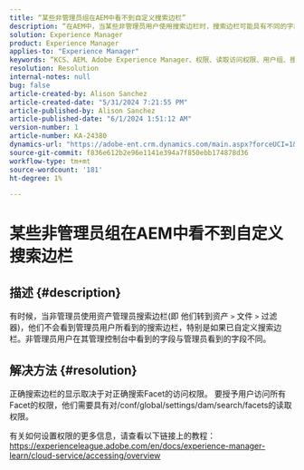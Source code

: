 ```yaml
---
title: “某些非管理员组在AEM中看不到自定义搜索边栏”
description: “在AEM中，当某些非管理员用户使用搜索边栏时，搜索边栏可能具有不同的字段或不显示自定义项。”
solution: Experience Manager
product: Experience Manager
applies-to: "Experience Manager"
keywords: “KCS、AEM、Adobe Experience Manager、权限、读取访问权限、用户组、搜索Facet、管理任务、访问AEM、元数据、搜索边栏、非管理员用户、资产管理搜索边栏、搜索、筛选器”
resolution: Resolution
internal-notes: null
bug: false
article-created-by: Alison Sanchez
article-created-date: "5/31/2024 7:21:55 PM"
article-published-by: Alison Sanchez
article-published-date: "6/1/2024 1:51:12 AM"
version-number: 1
article-number: KA-24380
dynamics-url: "https://adobe-ent.crm.dynamics.com/main.aspx?forceUCI=1&pagetype=entityrecord&etn=knowledgearticle&id=e1a91905-831f-ef11-840a-000d3a32bd42"
source-git-commit: f836e612b2e96e1141e394a7f850ebb174878d36
workflow-type: tm+mt
source-wordcount: '181'
ht-degree: 1%

---
```


# 某些非管理员组在AEM中看不到自定义搜索边栏

## 描述 {#description}


有时候，当非管理员使用资产管理员搜索边栏(即 他们转到资产 `>`  文件 `>`  过滤器)，他们不会看到管理员用户所看到的搜索边栏，特别是如果已自定义搜索边栏。非管理员用户在其管理控制台中看到的字段与管理员看到的字段不同。


## 解决方法 {#resolution}


正确搜索边栏的显示取决于对正确搜索Facet的访问权限。 要授予用户访问所有Facet的权限，他们需要具有对/conf/global/settings/dam/search/facets的读取权限。

有关如何设置权限的更多信息，请查看以下链接上的教程： https://experienceleague.adobe.com/en/docs/experience-manager-learn/cloud-service/accessing/overview
